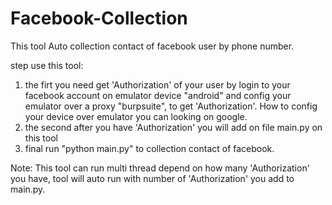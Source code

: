 Facebook-Collection
===================

This tool Auto collection contact of facebook user by phone number.

step use this tool:

1. the firt you need get 'Authorization' of your user by login to your facebook account on emulator device "android" and config your emulator over a proxy "burpsuite", to get 'Authorization'. How to config your device over emulator you can looking on google.
2. the second after you have 'Authorization' you will add on file main.py on this tool
3. final run "python main.py" to collection contact of facebook.

Note: This tool can run multi thread depend on how many 'Authorization' you have, tool will auto run with number of 'Authorization' you add to main.py.

